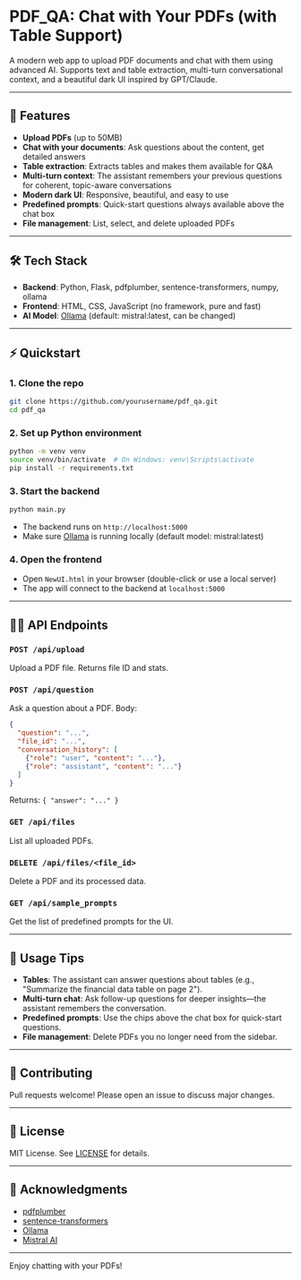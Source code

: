 # PDF_QA: Chat with Your PDFs (with Table Support)

A modern web app to upload PDF documents and chat with them using advanced AI. Supports text and table extraction, multi-turn conversational context, and a beautiful dark UI inspired by GPT/Claude.

---

## 🚀 Features

- **Upload PDFs** (up to 50MB)
- **Chat with your documents**: Ask questions about the content, get detailed answers
- **Table extraction**: Extracts tables and makes them available for Q&A
- **Multi-turn context**: The assistant remembers your previous questions for coherent, topic-aware conversations
- **Modern dark UI**: Responsive, beautiful, and easy to use
- **Predefined prompts**: Quick-start questions always available above the chat box
- **File management**: List, select, and delete uploaded PDFs

---

## 🛠️ Tech Stack

- **Backend**: Python, Flask, pdfplumber, sentence-transformers, numpy, ollama
- **Frontend**: HTML, CSS, JavaScript (no framework, pure and fast)
- **AI Model**: [Ollama](https://ollama.com/) (default: mistral:latest, can be changed)

---

## ⚡ Quickstart

### 1. Clone the repo
```bash
git clone https://github.com/yourusername/pdf_qa.git
cd pdf_qa
```

### 2. Set up Python environment
```bash
python -m venv venv
source venv/bin/activate  # On Windows: venv\Scripts\activate
pip install -r requirements.txt
```

### 3. Start the backend
```bash
python main.py
```
- The backend runs on `http://localhost:5000`
- Make sure [Ollama](https://ollama.com/) is running locally (default model: mistral:latest)

### 4. Open the frontend
- Open `NewUI.html` in your browser (double-click or use a local server)
- The app will connect to the backend at `localhost:5000`

---

## 🧑‍💻 API Endpoints

### `POST /api/upload`
Upload a PDF file. Returns file ID and stats.

### `POST /api/question`
Ask a question about a PDF. Body:
```json
{
  "question": "...",
  "file_id": "...",
  "conversation_history": [
    {"role": "user", "content": "..."},
    {"role": "assistant", "content": "..."}
  ]
}
```
Returns: `{ "answer": "..." }`

### `GET /api/files`
List all uploaded PDFs.

### `DELETE /api/files/<file_id>`
Delete a PDF and its processed data.

### `GET /api/sample_prompts`
Get the list of predefined prompts for the UI.

---

## 📄 Usage Tips
- **Tables**: The assistant can answer questions about tables (e.g., "Summarize the financial data table on page 2").
- **Multi-turn chat**: Ask follow-up questions for deeper insights—the assistant remembers the conversation.
- **Predefined prompts**: Use the chips above the chat box for quick-start questions.
- **File management**: Delete PDFs you no longer need from the sidebar.

---

## 🤝 Contributing
Pull requests welcome! Please open an issue to discuss major changes.

---

## 📜 License
MIT License. See [LICENSE](LICENSE) for details.

---

## 🙏 Acknowledgments
- [pdfplumber](https://github.com/jsvine/pdfplumber)
- [sentence-transformers](https://www.sbert.net/)
- [Ollama](https://ollama.com/)
- [Mistral AI](https://mistral.ai/)

---

Enjoy chatting with your PDFs! 